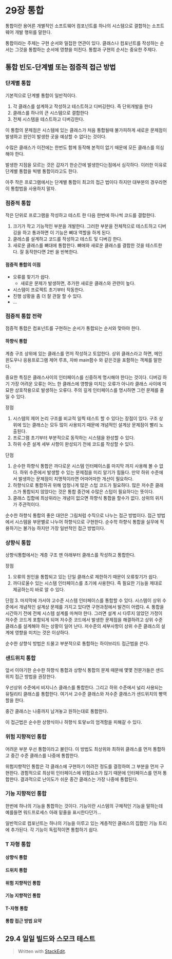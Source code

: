 # 29장 통합

통합이란 용어른 개별적인 소프트웨어 컴포넌트를 하나의 시스템으로 결합하는 소프트웨어 개발 행위를 말한다. 

통합이라는 주제는 구현 순서와 밀접한 연관이 있다. 클래스나 컴포넌트를 작성하는 순서는 그것을 통합하는 순서에 영향을 미친다. 통합과 구현의 순서는 중요한 주제다. 

## 통합 빈도-단계별 또는 점증적 접근 방법

### 단계별 통합

기본적으로 단계별 통합이 일반적이다. 

1. 각 클래스를 설계하고 작성하고 테스트하고 디버깅한다. 즉 단위개발을 한다
2. 클래스를 하나의 큰 시스템으로 결합한다
3. 전체 시스템을 테스트하고 디버깅한다. 

이 통합의 문제점은 시스템에 있는 클래스가 처음 통합될때 불가피하게 새로운 문제점이 발생하고 원인이 발생한 곳을 예상할 수 없다는 것이다. 

수많은 클래스가 이전에는 한번도 함께 동작해 본적이 없기 때문에 모든 클래스를 의심해야 한다. 

발생한 지점을 모르는 것은 갑자기 한순간에 발생한다는점에서 심각하다. 이러한 이유로 단계별 통합을 빅뱅 통합이라고도 한다. 

아주 작은 프로그램에서는 단계별 통합이 최고의 접근 법이다 하지만 대부분의 경우라면 이 통합법을 사용하지 말자.

### 점증적 통합

작은 단위로 프로그램을 작성하고 테스트 한 다음 한번에 하나씩 코드를 결합한다.

1. 크기가 작고 기능적인 부분을 개발한다. 그러한 부분을 전체적으로 테스트하고 디버깅을 하고 통과하면 이 기능은 뼈대 역할을 하게 된다.
2. 클레스를 설계하고 코드를 작성하고 테스트 및 디버깅 한다.
3. 새로운 클래스를 뼈대에 통합한다. 뼈애와 새로운 클래스를 결합한 것을 테스트한다. 잘 동작한다면 2번 을 반복한다.

#### 점증적 통합의 이점

* 오류를 찾기가 쉽다. 
	* 새로운 문제가 발생하면, 추가한 새로운 클래스와 관련이 높다. 
* 시스템이 프로젝트 초기부터 작동한다. 
* 진행 상황을 좀 더 잘 관찰 할 수 있다.
* ...

### 점증적 통합 전략

점증적 통합은 컴포넌트를 구현하는 순서가 통합되는 순서와 맞아야 한다.

#### 하향식 통합

계층 구조 상위에 있는 클래스를 먼저 작성하고 토압한다. 상위 클래스라고 하면, 메인 윈도우나 응용프로그램 제어 루프, 자바 main함수 와 같은것을 포함하는 객체를 말한다. 

중요한 특징은 클래스사이의 인터페이스를 신중하게 명시해야 한다는 것이다. 디버깅 하기 가장 어려운 오류는 어느 한 클래스에 영향을 미치는 오류가 아니라 클래스 사이에 미묘한 상호작용으로 발생하는 오류다. 주의 깊게 인터페이스를 명시하면 그런 문제를 줄일 수 있다.  

장점 
1. 시스템의 제어 논리 구조를 비교적 일찍 테스트 할 수 있다는 장점이 있다. 구조 상위에 있는 클래스는 모두 많이 사용되기 때문에 개념적인 설계상 문제점이 빨리 노출된다. 
2. 프로그램 초기부터 부분적으로 동작하는 시스템을 완성할 수 있다. 
3. 하위 수준 설계 세부 사항이 완성되기 전에 코드를 작성할 수 있다.

단점
1. 순수한 하향식 통합은 까다로운 시스템 인터페이스를 마지막 까지 사용해 볼 수 없다. 하위 수준에서 발생할 수 있는 문제점을 미리 알기가 힘들다.  만약 하위 수준에서 발생하는 문제점이 치명적이라면 어마어마한 개선이 필요하다.
2.  하향식으로 통합하귀 위해 엄청나게 많은 스텁 코드가 필요하다. 많은 저수준 클래스가 통합되지 않았다는 것은 통합 중간에 수많은 스텁이 필요하다는 뜻이다. 
3. 클래스 집합에 최상위라는 개념이 없으면 하향식 통합을 할수가 없다. 상위의 위치가 주관적이다.

순수한 하향식 통합의 좋은 대안은 그림처럼 수직으로 나누는 접근 방법이다. 접근 방법에서 시스템을 부문별로 나누어 하향식으로 구현한다. 순수학 하향식 통합을 실무에 적용하기는 불가능 하지만 가장 일반적인 접근 방법이다.

### 상향식 통합

상향식통합에서는 계층 구조 맨 아래부터 클래스를 작성하고 통합한다. 

장점
1. 오류의 원인을 통합되고 있는 단일 클래스로 제한하기 때문이 오류찾기가 쉽다.
2. 까다로울수 있는 시스템 인터페이스를 초기에 사용한다. 즉 필요한 기능을 제대로 제공하는지 바로 알 수 있다.

단점
3. 마지막에 가서야 고수준 시스템 인터페이스를 통합할 수 있다. 시스템이 상위 수준에서 개념적인 설계상 문제를 가지고 있다면 구현과정에서 발견이 어렵다.
4. 통합을 시간하기 전에 전체 시스템 설계를 마쳐야 한다. 그러면 설계 시 다루지 않았던 가정이 저수준 코드게 포함되게 되며 저수준 코드에서 발생한 문제점을 해결하려고 상위 수준 클래스를 설계해야 하는 상황이 일어 난다. 저수준의 세부사항이 상위 수준 클래스의 설계에 영향을 미치는 것은 이상하다.

순수한 상향식 방법은 드물고 부분적으로 통합하는 하이브리드 접근법을 쓴다.


### 샌드위치 통합
앞서 이야기한 순수한 하향식 통합과 상향식 통합의 문제 때문에 몇몇 전문가들은 샌드위치 접근 방법을 권장한다.

우선상위 수준에서 비지니스 클래스를 통합한다. 그리고 하위 수준에서 널리 사용되는 유틸리티 클래스를 통합한다. 여기서 고수준 클래스와 저수준 클래스가 샌드위치의 빵역할을 한다. 

중간 클래스는 나중까지 남겨놓고 원하는대로 통합한다.

이 접근법은 순수한 상향식이나 하향식 토앟ㅂ의 엄격함을 피해갈 수 있다. 

### 위험 지향적인 통합

어려운 부분 우선 통합이라고 불린다. 이 방법도 최상위와 최하위 클래스를 먼저 통합하고 중간 수준 클래스를 나중에 통합한다. 

위험지향적인 통합은 각 클래스에 구현하기 어려전 정도를 결정하여 그 부분을 먼저 구현한다. 경험적으로 최상위 인터페이스에 위험요소가 많기 때문에 인터페이스를 먼저 통합한다. 결과적으로 난이도가 쉬운 중간 클래스는 가장 나중에 통합된다.

### 기능 지향적인 통합

한번에 하나의 기능을 통합하는 것이다. 기능이란 시스템의 구체적인 기능을 말하는데 예를들면 워드프로세스 아래 밑줄을 표시한다던가...

일반적으로 컴포넌트는 하나의 기능을 이루고 있는 계층적인 클래스의 집합인 기능 트리에 추가된다. 각 기능이 독립적이면 통합하기 쉽다.

### T 자형 통합





#### 상향식 통합


#### 드위치 통합

#### 위험 지향적인 통합

#### 기능 지향적인 통합 

#### T-자형 통합

#### 통합 접근 방법 요약

## 29.4 일일 빌드와 스모크 테스트

> Written with [StackEdit](https://stackedit.io/).
<!--stackedit_data:
eyJoaXN0b3J5IjpbNDc0OTQ5MjA3LDEyMjY1OTc4NzEsLTY5MT
A1MTcyMCwtMjA3MDA0NzU4NSwtMTIzMDQ0Mjc5MSwtNDgyMjA4
MDAzXX0=
-->